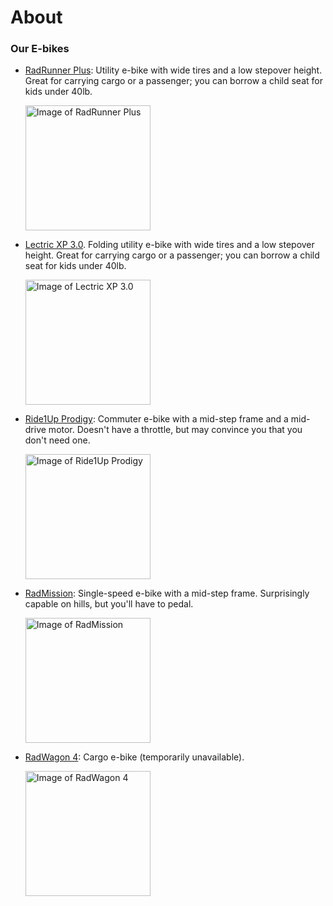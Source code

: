 # About

### Our E-bikes

* [RadRunner Plus](https://www.radpowerbikes.com/products/radrunner-plus-electric-utility-bike): Utility e-bike with wide tires and a low stepover height. Great for carrying cargo or a passenger; you can borrow a child seat for kids under 40lb.

  <img src="/ebikes/RunnerPlus_side_700x.png" width=200 alt="Image of RadRunner Plus" />

* [Lectric XP 3.0](https://lectricebikes.com/collections/xp-3-0-series). Folding utility e-bike with wide tires and a low stepover height. Great for carrying cargo or a passenger; you can borrow a child seat for kids under 40lb.

  <img src="/ebikes/WST-stock_ebd3778f-7b18-41cc-897c-93d482bfbbee_1100x.png" width=200 alt="Image of Lectric XP 3.0" />

* [Ride1Up Prodigy](https://ride1up.com/product/prodigy/): Commuter e-bike with a mid-step frame and a mid-drive motor. Doesn't have a throttle, but may convince you that you don't need one.

  <img src="/ebikes/Prodigy_ST_Chalk-1400x840.jpeg" width=200 alt="Image of Ride1Up Prodigy" />

* [RadMission](https://www.radpowerbikes.com/products/radmission-electric-city-bike): Single-speed e-bike with a mid-step frame. Surprisingly capable on hills, but you'll have to pedal.

  <img src="/ebikes/MissionMS_white_side_700x.png" width=200 alt="Image of RadMission" />

* [RadWagon 4](https://www.radpowerbikes.com/products/radwagon-electric-cargo-bike): Cargo e-bike (temporarily unavailable).

  <img src="/ebikes/WagonOrange_side1to1_700x.png" width=200 alt="Image of RadWagon 4" />
